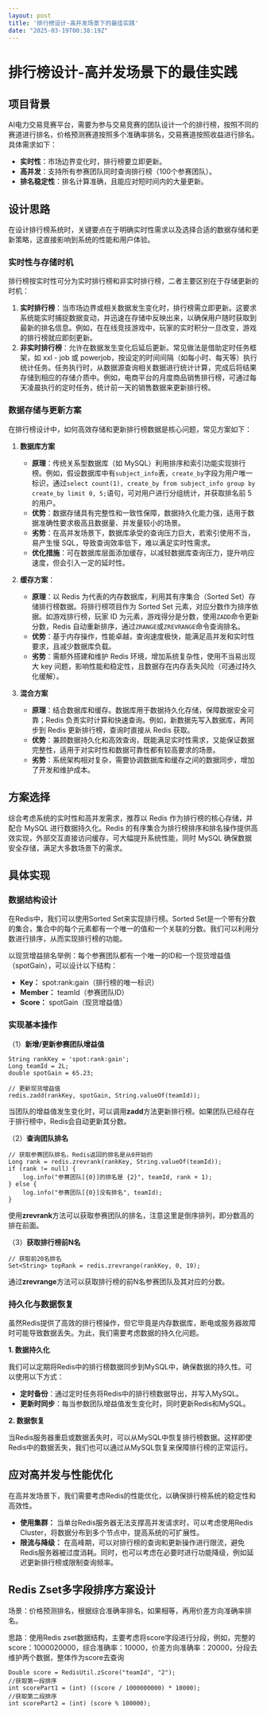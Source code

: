 ```yaml
---
layout: post
title: '排行榜设计-高并发场景下的最佳实践'
date: "2025-03-19T00:38:19Z"
---
```

排行榜设计-高并发场景下的最佳实践
=================

项目背景
----

AI电力交易竞赛平台，需要为参与交易竞赛的团队设计一个的排行榜，按照不同的赛道进行排名，价格预测赛道按照多个准确率排名，交易赛道按照收益进行排名。具体需求如下：

*   **实时性**：市场边界变化时，排行榜要立即更新。
*   **高并发**：支持所有参赛团队同时查询排行榜（100个参赛团队）。
*   **排名稳定性**：排名计算准确，且能应对短时间内的大量更新。

设计思路
----

在设计排行榜系统时，关键要点在于明确实时性需求以及选择合适的数据存储和更新策略，这直接影响到系统的性能和用户体验。

### 实时性与存储时机

排行榜按实时性可分为实时排行榜和非实时排行榜，二者主要区别在于存储更新的时机：

1.  **实时排行榜**：当市场边界或相关数据发生变化时，排行榜需立即更新。这要求系统能实时捕捉数据变动，并迅速在存储中反映出来，以确保用户随时获取到最新的排名信息。例如，在在线竞技游戏中，玩家的实时积分一旦改变，游戏的排行榜就应即刻更新。
2.  **非实时排行榜**：允许在数据发生变化后延后更新。常见做法是借助定时任务框架，如 xxl - job 或 powerjob，按设定的时间间隔（如每小时、每天等）执行统计任务。任务执行时，从数据源查询相关数据进行统计计算，完成后将结果存储到相应的存储介质中。例如，电商平台的月度商品销售排行榜，可通过每天凌晨执行的定时任务，统计前一天的销售数据来更新排行榜。

### 数据存储与更新方案

在排行榜设计中，如何高效存储和更新排行榜数据是核心问题，常见方案如下：

1.  **数据库方案**
    
    *   **原理**：传统关系型数据库（如 MySQL）利用排序和索引功能实现排行榜。例如，假设数据库中有`subject_info`表，`create_by`字段为用户唯一标识，通过`select count(1), create_by from subject_info group by create_by limit 0, 5;`语句，可对用户进行分组统计，并获取排名前 5 的用户。
    *   **优势**：数据存储具有完整性和一致性保障，数据持久化能力强，适用于数据准确性要求极高且数据量、并发量较小的场景。
    *   **劣势**：在高并发场景下，数据库承受的查询压力巨大，若索引使用不当，易产生慢 SQL，导致查询效率低下，难以满足实时性需求。
    *   **优化措施**：可在数据库层面添加缓存，以减轻数据库查询压力，提升响应速度，但会引入一定的延时性。
2.  **缓存方案**：
    
    *   **原理**：以 Redis 为代表的内存数据库，利用其有序集合（Sorted Set）存储排行榜数据。将排行榜项目作为 Sorted Set 元素，对应分数作为排序依据。如游戏排行榜，玩家 ID 为元素，游戏得分是分数，使用`ZADD`命令更新分数，Redis 自动重新排序，通过`ZRANGE`或`ZREVRANGE`命令查询排名。
    *   **优势**：基于内存操作，性能卓越，查询速度极快，能满足高并发和实时性要求，且减少数据库负载。
    *   **劣势**：需额外搭建和维护 Redis 环境，增加系统复杂性，使用不当易出现大 key 问题，影响性能和稳定性，且数据存在内存丢失风险（可通过持久化缓解）。
3.  **混合方案**
    
    *   **原理**：结合数据库和缓存。数据库用于数据持久化存储，保障数据安全可靠；Redis 负责实时计算和快速查询。例如，新数据先写入数据库，再同步到 Redis 更新排行榜，查询时直接从 Redis 获取。
    *   **优势**：兼顾数据持久化和高效查询，既能满足实时性需求，又能保证数据完整性，适用于对实时性和数据可靠性都有较高要求的场景。
    *   **劣势**：系统架构相对复杂，需要协调数据库和缓存之间的数据同步，增加了开发和维护成本。

方案选择
----

综合考虑系统的实时性和高并发需求，推荐以 Redis 作为排行榜的核心存储，并配合 MySQL 进行数据持久化。Redis 的有序集合为排行榜排序和排名操作提供高效实现，外部交互直接访问缓存，可大幅提升系统性能，同时 MySQL 确保数据安全存储，满足大多数场景下的需求。

具体实现
----

### 数据结构设计

在Redis中，我们可以使用Sorted Set来实现排行榜。Sorted Set是一个带有分数的集合，集合中的每个元素都有一个唯一的值和一个关联的分数。我们可以利用分数进行排序，从而实现排行榜的功能。

以现货增益排名举例：每个参赛团队都有一个唯一的ID和一个现货增益值（spotGain），可以设计以下结构：

*   **Key：** spot:rank:gain（排行榜的唯一标识）
*   **Member：** teamId（参赛团队ID）
*   **Score：** spotGain（现货增益值）

### 实现基本操作

（1）**新增/更新参赛团队增益值**

    String rankKey = 'spot:rank:gain';
    Long teamId = 2L;
    double spotGain = 65.23;
    
    // 更新现货增益值
    redis.zadd(rankKey, spotGain, String.valueOf(teamId));
    

当团队的增益值发生变化时，可以调用**zadd**方法更新排行榜。如果团队已经存在于排行榜中，Redis会自动更新其分数。

（2）**查询团队排名**

    // 获取参赛团队排名，Redis返回的排名是从0开始的
    Long rank = redis.zrevrank(rankKey, String.valueOf(teamId));
    if (rank != null) {
        log.info("参赛团队[{0}]的排名是 {2}", teamId, rank + 1);
    } else {
        log.info("参赛团队[{0}]没有排名", teamId);
    }
    

使用**zrevrank**方法可以获取参赛团队的排名，注意这里是倒序排列，即分数高的排在前面。

（3）**获取排行榜前N名**

    // 获取前20名排名
    Set<String> topRank = redis.zrevrange(rankKey, 0, 19);
    

通过**zrevrange**方法可以获取排行榜的前N名参赛团队及其对应的分数。

### 持久化与数据恢复

虽然Redis提供了高效的排行榜操作，但它毕竟是内存数据库，断电或服务器故障时可能导致数据丢失。为此，我们需要考虑数据的持久化问题。

**1\. 数据持久化**

我们可以定期将Redis中的排行榜数据同步到MySQL中，确保数据的持久性。可以使用以下方式：

*   **定时备份**：通过定时任务将Redis中的排行榜数据导出，并写入MySQL。
*   **更新时同步**：每当参数团队增益值发生变化时，同时更新Redis和MySQL。

**2\. 数据恢复**

当Redis服务器重启或数据丢失时，可以从MySQL中恢复排行榜数据。这样即使Redis中的数据丢失，我们也可以通过从MySQL恢复来保障排行榜的正常运行。

应对高并发与性能优化
----------

在高并发场景下，我们需要考虑Redis的性能优化，以确保排行榜系统的稳定性和高效性。

*   **使用集群：** 当单台Redis服务器无法支撑高并发请求时，可以考虑使用Redis Cluster，将数据分布到多个节点中，提高系统的可扩展性。
*   **限流与降级：** 在高峰期，可以对排行榜的查询和更新操作进行限流，避免Redis服务器被过度消耗。同时，也可以考虑在必要时进行功能降级，例如延迟更新排行榜或限制查询频率。

Redis Zset多字段排序方案设计
-------------------

场景：价格预测排名，根据综合准确率排名，如果相等，再用价差方向准确率排名。

思路：使用Redis zset数据结构，主要考虑将score字段进行分段，例如，完整的score：1000020000，综合准确率：10000，价差方向准确率：20000，分段去维护两个数据，整体作为score去查询

    Double score = RedisUtil.zScore("teamId", "2");
    //获取第一段排序
    int scorePart1 = (int) ((score / 1000000000) * 10000);
    //获取第二段排序
    int scorePart2 = (int) (score % 100000);